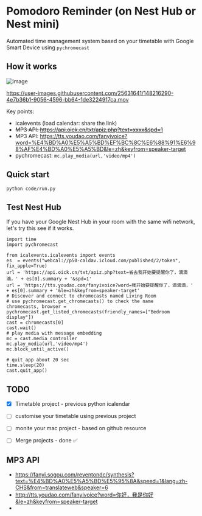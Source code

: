 # Pomodoro Reminder (on Nest Hub or Nest mini)
Automated time management system based on your timetable with Google Smart Device using `pychromecast`

## How it works

![image](https://user-images.githubusercontent.com/25631641/147935578-f27934a1-b945-46f8-b93a-9944f2bc2dfa.png)

https://user-images.githubusercontent.com/25631641/148216290-4e7b36b1-9056-4596-bb64-1de3224917ca.mov

Key points:
- icalevents (load calendar: share the link)
- ~~MP3 API: https://api.oick.cn/txt/apiz.php?text=xxxx&spd=1~~
- MP3 API: https://tts.youdao.com/fanyivoice?word=%E4%BD%A0%E5%A5%BD%EF%BC%8C%E6%88%91%E6%98%AF%E4%BD%A0%E5%A5%BD&le=zh&keyfrom=speaker-target
- pychromecast: `mc.play_media(url,'video/mp4')`


## Quick start
```
python code/run.py
```

## Test Nest Hub
If you have your Google Nest Hub in your room with the same wifi network, let's try this see if it works.
```{python}
import time
import pychromecast

from icalevents.icalevents import events
es  = events("webcal://p50-caldav.icloud.com/published/2/token", fix_apple=True)
url = 'https://api.oick.cn/txt/apiz.php?text=省去我开始要提醒你了，滴滴滴，' + es[0].summary + '&spd=1'
url = 'https://tts.youdao.com/fanyivoice?word=我开始要提醒你了，滴滴滴，' + es[0].summary + '&le=zh&keyfrom=speaker-target'
# Discover and connect to chromecasts named Living Room
# use pychromecast.get_chromecasts() to check the name
chromecasts, browser = pychromecast.get_listed_chromecasts(friendly_names=["Bedroom display"])
cast = chromecasts[0]
cast.wait()
# play media with message embedding
mc = cast.media_controller
mc.play_media(url,'video/mp4')
mc.block_until_active()

# quit app about 20 sec
time.sleep(20)
cast.quit_app()
```

## TODO
- [x] Timetable project - previous python icalendar
- [ ] customise your timetable using previous project
- [ ] monite your mac project - based on github resource 
- [ ] Merge projects - done ✅ 



## MP3 API
- https://fanyi.sogou.com/reventondc/synthesis?text=%E4%BD%A0%E5%A5%BD%E5%95%8A&speed=1&lang=zh-CHS&from=translateweb&speaker=6
- http://tts.youdao.com/fanyivoice?word=你好，我是你好&le=zh&keyfrom=speaker-target
- 
